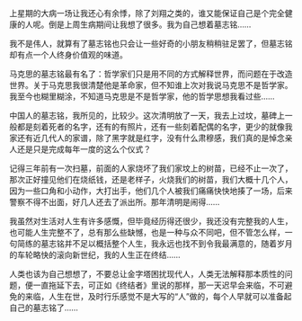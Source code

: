 <p>上星期的大病一场让我还心有余悸，除了刘翔之类的，谁又能保证自己是个完全健康的人呢。倒是上周生病期间让我想了很多。我为自己想着墓志铭……</p><p>我不是伟人，就算有了墓志铭也只会让一些好奇的小朋友稍稍驻足罢了，但墓志铭却有点一个人终身价值观的味道。</p><p>马克思的墓志铭最有名了：哲学家们只是用不同的方式解释世界，而问题在于改造世界。关于马克思我很清楚他是革命家，但不知谁上次对我说马克思不是哲学家。我至今也糊里糊涂，不知道马克思是不是哲学家，他的哲学思想我看过些……</p><p>中国人的墓志铭，我所见的，比较少。这次清明放了一天，我去上过坟，墓碑上一般都是刻着死者的名字，还有的有照片，还有一些刻着配偶的名字，更少的就像我家还有近几代人的家谱，除了黑字就是红字，没有什么肃穆感，我们真的是悼念亲人还是只是完成每年一度的这么个仪式？</p><p>记得三年前有一次扫墓，前面的人家烧坏了我们家坟上的树苗，已经不止一次了，那次正好撞见他们在烧纸钱，还是老样子，火烧我们的树苗，我们大概十几个人，因为一些口角和小动作，大打出手，他们几个人被我们痛痛快快地揍了一场，后来警察不得不出面，好几人还去了派出所。那年清明是闹得……</p><p>我虽然对生活对人生有许多感慨，但毕竟经历得还很少，我还没有完整我的人生，也可能人生完整不了，总有那么些缺憾，也是一种与众不同吧，但不管怎么样，一句简练的墓志铭并不足以概括整个人生，我永远也找不到令我最满意的，随着岁月的车轮略快的滚向新世纪，我的人生正在终结……</p><p>人类也该为自己想想了，不要总让金字塔困扰现代人，人类无法解释那本质性的问题，便一直拖延下去，可正如《终结者》里说的那样，那一天迟早会来临，不可避免的来临，人生在世，及时行乐感觉不是大写的“人”做的，每个人早就可以准备起自己的墓志铭了……</p>